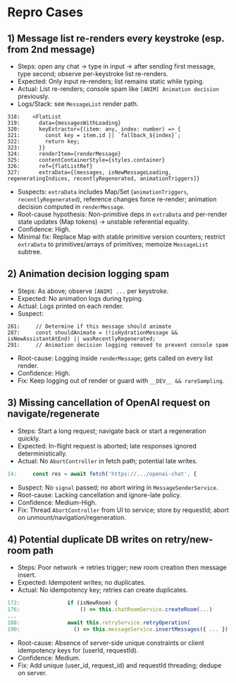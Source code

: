 # Repro Cases

## 1) Message list re-renders every keystroke (esp. from 2nd message)
- Steps: open any chat → type in input → after sending first message, type second; observe per-keystroke list re-renders.
- Expected: Only input re-renders; list remains static while typing.
- Actual: List re-renders; console spam like `[ANIM] Animation decision` previously.
- Logs/Stack: see `MessageList` render path.
```1:339:src/features/chat/components/MessageList/index.tsx
318:    <FlatList
319:      data={messagesWithLoading}
320:      keyExtractor={(item: any, index: number) => {
321:        const key = item.id || `fallback_${index}`;
322:        return key;
323:      }}
324:      renderItem={renderMessage}
325:      contentContainerStyle={styles.container}
326:      ref={flatListRef}
327:      extraData={[messages, isNewMessageLoading, regeneratingIndices, recentlyRegenerated, animationTriggers]}
```
- Suspects: `extraData` includes Map/Set (`animationTriggers`, `recentlyRegenerated`), reference changes force re-render; animation decision computed in `renderMessage`.
- Root-cause hypothesis: Non-primitive deps in `extraData` and per-render state updates (Map tokens) → unstable referential equality.
- Confidence: High.
- Minimal fix: Replace Map with stable primitive version counters; restrict `extraData` to primitives/arrays of primitives; memoize `MessageList` subtree.

## 2) Animation decision logging spam
- Steps: As above; observe `[ANIM] ...` per keystroke.
- Expected: No animation logs during typing.
- Actual: Logs printed on each render.
- Suspect:
```280:295:src/features/chat/components/MessageList/index.tsx
281:     // Determine if this message should animate
287:     const shouldAnimate = (!isHydrationMessage && isNewAssistantAtEnd) || wasRecentlyRegenerated;
291:     // Animation decision logging removed to prevent console spam
```
- Root-cause: Logging inside `renderMessage`; gets called on every list render.
- Confidence: High.
- Fix: Keep logging out of render or guard with `__DEV__ && rareSampling`.

## 3) Missing cancellation of OpenAI request on navigate/regenerate
- Steps: Start a long request; navigate back or start a regeneration quickly.
- Expected: In-flight request is aborted; late responses ignored deterministically.
- Actual: No `AbortController` in fetch path; potential late writes.
```1:31:src/features/chat/services/implementations/OpenAIAPIService.ts
14:     const res = await fetch('https://.../openai-chat', {
```
- Suspect: No `signal` passed; no abort wiring in `MessageSenderService`.
- Root-cause: Lacking cancellation and ignore-late policy.
- Confidence: Medium-High.
- Fix: Thread `AbortController` from UI to service; store by requestId; abort on unmount/navigation/regeneration.

## 4) Potential duplicate DB writes on retry/new-room path
- Steps: Poor network → retries trigger; new room creation then message insert.
- Expected: Idempotent writes; no duplicates.
- Actual: No idempotency key; retries can create duplicates.
```168:206:src/features/chat/services/core/MessageSenderService.ts
172:               if (isNewRoom) {
176:                   () => this.chatRoomService.createRoom(...)
...  
188:               await this.retryService.retryOperation(
190:                 () => this.messageService.insertMessages({ ... })
```
- Root-cause: Absence of server-side unique constraints or client idempotency keys for (userId, requestId).
- Confidence: Medium.
- Fix: Add unique (user_id, request_id) and requestId threading; dedupe on server.
